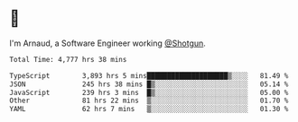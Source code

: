# 👋

I'm Arnaud, a Software Engineer working [@Shotgun](https://shotgun.live).

<!--START_SECTION:waka-->

```txt
Total Time: 4,777 hrs 38 mins

TypeScript        3,893 hrs 5 mins████████████████████▒░░░░   81.49 %
JSON              245 hrs 38 mins █▒░░░░░░░░░░░░░░░░░░░░░░░   05.14 %
JavaScript        239 hrs 3 mins  █▒░░░░░░░░░░░░░░░░░░░░░░░   05.00 %
Other             81 hrs 22 mins  ▒░░░░░░░░░░░░░░░░░░░░░░░░   01.70 %
YAML              62 hrs 7 mins   ▒░░░░░░░░░░░░░░░░░░░░░░░░   01.30 %
```

<!--END_SECTION:waka-->
